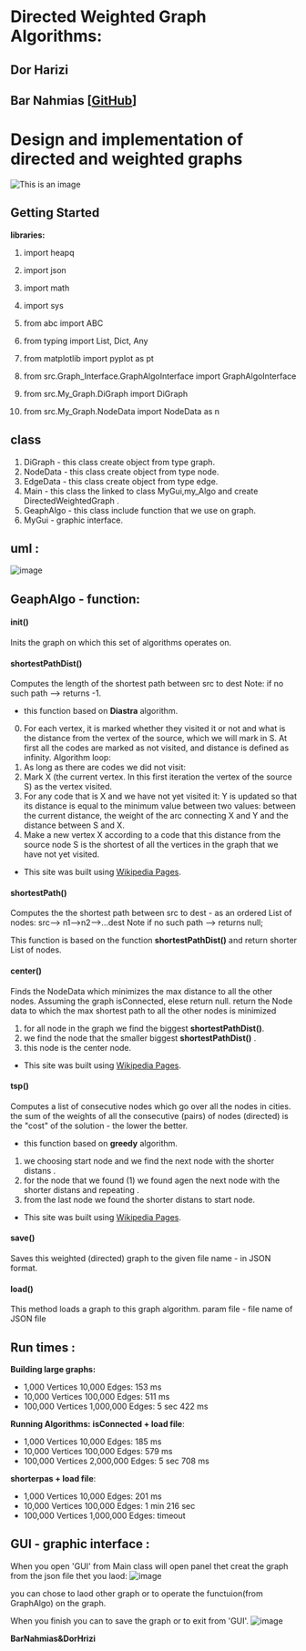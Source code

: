 # Directed Weighted Graph Algorithms:                                                                
## Dor Harizi
## Bar Nahmias [[GitHub](https://github.com/BarNahmias)]

# Design and implementation of directed and weighted graphs 

![This is an image](https://user-images.githubusercontent.com/92825016/145035678-cd125e45-64d7-4055-91bb-646ddfbf99ba.png)  

## Getting Started
**libraries:** 
1. import heapq
2. import json
3. import math
4. import sys
5. from abc import ABC
6. from typing import List, Dict, Any
7. from matplotlib import pyplot as pt

8. from src.Graph_Interface.GraphAlgoInterface import GraphAlgoInterface
9. from src.My_Graph.DiGraph import DiGraph
10. from src.My_Graph.NodeData import NodeData as n

## class
1. DiGraph - this class create object from type graph.
2. NodeData - this class create object from type node.
3. EdgeData - this class create object from type edge.
4. Main -  this class the linked to class MyGui,my_Algo and create DirectedWeightedGraph  .
5. GeaphAlgo - this class include  function that we use on graph.
7. MyGui - graphic interface.


## uml :
![image](https://user-images.githubusercontent.com/92825016/147459626-3b932f75-a56a-48b7-95c9-e204352a13e3.png)  


## GeaphAlgo - function:
#### **init()**
Inits the graph on which this set of algorithms operates on.


#### **shortestPathDist()**
Computes the length of the shortest path between src to dest
Note: if no such path --> returns -1.
 - this function based on **Diastra** algorithm. 
0. For each vertex, it is marked whether they visited it or not and what is the distance from the vertex of the source, which we will mark in S. At first all the codes are marked as not visited, and distance is defined as infinity.
Algorithm loop:
1. As long as there are codes we did not visit:
2. Mark X (the current vertex. In this first iteration the vertex of the source S) as the vertex visited.
3. For any code that is X and we have not yet visited it:
Y is updated so that its distance is equal to the minimum value between two values: between the current distance, the weight of the arc connecting X and Y and the distance between S and X.
4. Make a new vertex X according to a code that this distance from the source node S is the shortest of all the vertices in the graph that we have not yet visited.
* This site was built using [Wikipedia Pages](https://en.wikipedia.org/wiki/Dijkstra%27s_algorithm).
#### **shortestPath()**
Computes the the shortest path between src to dest - as an ordered List of nodes:
src--> n1-->n2-->...dest
Note if no such path --> returns null;

This function is based on the function **shortestPathDist()** and return shorter List of nodes.

#### **center()**
 Finds the NodeData which minimizes the max distance to all the other nodes.
 Assuming the graph isConnected, elese return null. 
 return the Node data to which the max shortest path to all the other nodes is minimized
1. for all node in the graph we find the biggest **shortestPathDist()**.
2. we find the node that the smaller  biggest **shortestPathDist()** .
3. this node is the center node. 
* This site was built using [Wikipedia Pages]( https://en.wikipedia.org/wiki/Graph_center).

#### **tsp()**
Computes a list of consecutive nodes which go over all the nodes in cities.
the sum of the weights of all the consecutive (pairs) of nodes (directed) is the "cost" of the solution -
the lower the better.
  - this function based on **greedy** algorithm. 
1. we choosing start node and we find the next node  with the shorter distans .
2. for the node that we found (1) we found agen the next node  with the shorter distans and repeating .
3. from the last node we found the shorter distans to start node. 
* This site was built using [Wikipedia Pages]( https://en.wikipedia.org/wiki/Travelling_salesman_problem).

#### **save()**
 Saves this weighted (directed) graph to the given
 file name - in JSON format.
#### **load()**
This method loads a graph to this graph algorithm.
param file - file name of JSON file

## Run times :

**Building large graphs:**

- 1,000 Vertices 10,000 Edges: 153 ms
- 10,000 Vertices 100,000 Edges: 511 ms
- 100,000 Vertices 1,000,000 Edges: 5 sec 422 ms

**Running Algorithms:**
**isConnected + load file**:

- 1,000 Vertices 10,000 Edges: 185 ms
- 10,000 Vertices 100,000 Edges: 579 ms
- 100,000 Vertices 2,000,000 Edges: 5 sec 708 ms

**shorterpas + load file**:

- 1,000 Vertices 10,000 Edges: 201 ms
- 10,000 Vertices 100,000 Edges: 1 min 216 sec
- 100,000 Vertices 1,000,000 Edges: timeout

## GUI - graphic interface :
When you open 'GUI' from Main class will open panel thet creat the graph from the json file thet you laod:
![image](https://user-images.githubusercontent.com/92825016/147473194-ee0c4908-db46-4f1f-a75d-68ee6f08a048.png)

you can chose to laod other graph or to operate the functuion(from GraphAlgo) on the graph.

When you finish you can to save the graph or to exit from 'GUI'.
![image](https://user-images.githubusercontent.com/92825016/147473376-3886c907-eca3-4b27-a87f-70bcc1b06bba.png)



**BarNahmias&DorHrizi**
